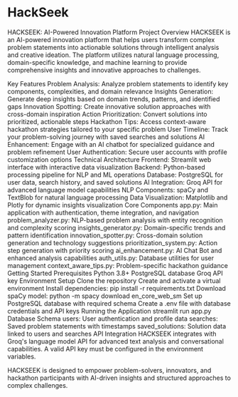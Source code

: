 # HackSeek
HACKSEEK: AI-Powered Innovation Platform
Project Overview
HACKSEEK is an AI-powered innovation platform that helps users transform complex problem statements into actionable solutions through intelligent analysis and creative ideation. The platform utilizes natural language processing, domain-specific knowledge, and machine learning to provide comprehensive insights and innovative approaches to challenges.

Key Features
Problem Analysis: Analyze problem statements to identify key components, complexities, and domain relevance
Insights Generation: Generate deep insights based on domain trends, patterns, and identified gaps
Innovation Spotting: Create innovative solution approaches with cross-domain inspiration
Action Prioritization: Convert solutions into prioritized, actionable steps
Hackathon Tips: Access context-aware hackathon strategies tailored to your specific problem
User Timeline: Track your problem-solving journey with saved searches and solutions
AI Enhancement: Engage with an AI chatbot for specialized guidance and problem refinement
User Authentication: Secure user accounts with profile customization options
Technical Architecture
Frontend: Streamlit web interface with interactive data visualization
Backend: Python-based processing pipeline for NLP and ML operations
Database: PostgreSQL for user data, search history, and saved solutions
AI Integration: Groq API for advanced language model capabilities
NLP Components: spaCy and TextBlob for natural language processing
Data Visualization: Matplotlib and Plotly for dynamic insights visualization
Core Components
app.py: Main application with authentication, theme integration, and navigation
problem_analyzer.py: NLP-based problem analysis with entity recognition and complexity scoring
insights_generator.py: Domain-specific trends and pattern identification
innovation_spotter.py: Cross-domain solution generation and technology suggestions
prioritization_system.py: Action step generation with priority scoring
ai_enhancement.py: AI Chat Bot and enhanced analysis capabilities
auth_utils.py: Database utilities for user management
context_aware_tips.py: Problem-specific hackathon guidance
Getting Started
Prerequisites
Python 3.8+
PostgreSQL database
Groq API key
Environment Setup
Clone the repository
Create and activate a virtual environment
Install dependencies: pip install -r requirements.txt
Download spaCy model: python -m spacy download en_core_web_sm
Set up PostgreSQL database with required schema
Create a .env file with database credentials and API keys
Running the Application
streamlit run app.py
Database Schema
users: User authentication and profile data
searches: Saved problem statements with timestamps
saved_solutions: Solution data linked to users and searches
API Integration
HACKSEEK integrates with Groq's language model API for advanced text analysis and conversational capabilities. A valid API key must be configured in the environment variables.

HACKSEEK is designed to empower problem-solvers, innovators, and hackathon participants with AI-driven insights and structured approaches to complex challenges.